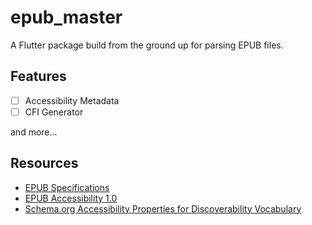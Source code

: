 # epub_master

A Flutter package build from the ground up for parsing EPUB files.

## Features

* [ ] Accessibility Metadata
* [ ] CFI Generator

and more...

## Resources

* [EPUB Specifications](http://idpf.org/epub/dir/)
* [EPUB Accessibility 1.0](http://idpf.org/epub/a11y/accessibility.html)
* [Schema.org Accessibility Properties for Discoverability Vocabulary](https://www.w3.org/2021/a11y-discov-vocab/latest/)
